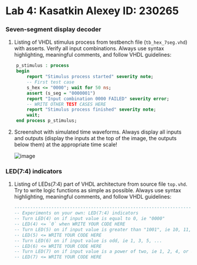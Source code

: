 # Lab 4: Kasatkin Alexey ID: 230265

### Seven-segment display decoder

1. Listing of VHDL stimulus process from testbench file (`tb_hex_7seg.vhd`) with asserts. Verify all input combinations. Always use syntax highlighting, meaningful comments, and follow VHDL guidelines:

```vhdl
    p_stimulus : process
    begin
        report "Stimulus process started" severity note;
        -- First test case
        s_hex <= "0000"; wait for 50 ns;
        assert (s_seg = "0000001")
        report "Input combination 0000 FAILED" severity error;
        -- WRITE OTHER TEST CASES HERE
        report "Stimulus process finished" severity note;
        wait;
    end process p_stimulus;
```

2. Screenshot with simulated time waveforms. Always display all inputs and outputs (display the inputs at the top of the image, the outputs below them) at the appropriate time scale!

   ![image](https://user-images.githubusercontent.com/99397789/156549633-11881bee-c0a4-47cc-bc3e-db801fc2606c.png)

### LED(7:4) indicators

1. Listing of LEDs(7:4) part of VHDL architecture from source file `top.vhd`. Try to write logic functions as simple as possible. Always use syntax highlighting, meaningful comments, and follow VHDL guidelines:

   ```vhdl
   --------------------------------------------------------------------
   -- Experiments on your own: LED(7:4) indicators
   -- Turn LED(4) on if input value is equal to 0, ie "0000"
   -- LED(4) <= `0` when WRITE YOUR CODE HERE
   -- Turn LED(5) on if input value is greater than "1001", ie 10, 11, 12, ...
   -- LED(5) <= WRITE YOUR CODE HERE
   -- Turn LED(6) on if input value is odd, ie 1, 3, 5, ...
   -- LED(6) <= WRITE YOUR CODE HERE
   -- Turn LED(7) on if input value is a power of two, ie 1, 2, 4, or 8
   -- LED(7) <= WRITE YOUR CODE HERE
   ```
